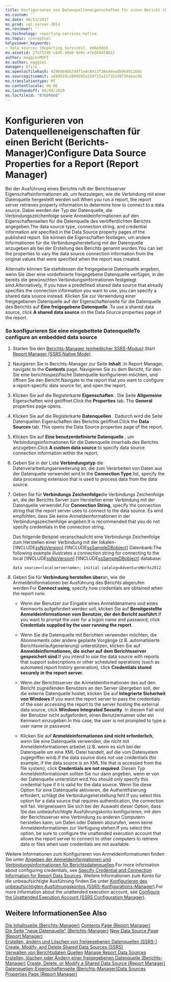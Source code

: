 ```yaml
---
title: Konfigurieren von Datenquelleneigenschaften für einen Bericht (Berichts-Manager) | Microsoft-Dokumentation
ms.custom: ''
ms.date: 06/13/2017
ms.prod: sql-server-2014
ms.reviewer: ''
ms.technology: reporting-services-native
ms.topic: conceptual
helpviewer_keywords:
- data sources [Reporting Services], embedded
ms.assetid: 27af5195-c845-40e0-9a9c-efe569424022
author: maggiesMSFT
ms.author: maggies
manager: kfile
ms.openlocfilehash: 42969b4667dd71e4c6413f38e4deadb96491169c
ms.sourcegitcommit: ad4d92dce894592a259721a1571b1d8736abacdb
ms.translationtype: MT
ms.contentlocale: de-DE
ms.lasthandoff: 08/04/2020
ms.locfileid: "87609660"
---
```

# <a name="configure-data-source-properties-for-a-report--report-manager"></a><span data-ttu-id="68c0b-102">Konfigurieren von Datenquelleneigenschaften für einen Bericht (Berichts-Manager)</span><span class="sxs-lookup"><span data-stu-id="68c0b-102">Configure Data Source Properties for a Report  (Report Manager)</span></span>
  <span data-ttu-id="68c0b-103">Bei der Ausführung eines Berichts ruft der Berichtsserver Eigenschaftsinformationen ab, um festzulegen, wie die Verbindung mit einer Datenquelle hergestellt werden soll.</span><span class="sxs-lookup"><span data-stu-id="68c0b-103">When you run a report, the report server retrieves property information to determine how to connect to a data source.</span></span> <span data-ttu-id="68c0b-104">Dabei werden der Typ der Datenquelle, die Verbindungszeichenfolge sowie Anmeldeinformationen auf den Eigenschaftenseiten für die Datenquelle des veröffentlichten Berichts angegeben.</span><span class="sxs-lookup"><span data-stu-id="68c0b-104">The data source type, connection string, and credential information are specified in the Data Source property pages of the published report.</span></span> <span data-ttu-id="68c0b-105">Sie können die Eigenschaften festlegen, um andere Informationen für die Verbindungsherstellung mit der Datenquelle anzugeben als bei der Erstellung des Berichts genannt wurden.</span><span class="sxs-lookup"><span data-stu-id="68c0b-105">You can set the properties to vary the data source connection information from the original values that were specified when the report was created.</span></span>  
  
 <span data-ttu-id="68c0b-106">Alternativ können Sie stattdessen die freigegebene Datenquelle angeben, wenn Sie über eine vordefinierte freigegebene Datenquelle verfügen, in der bereits die gewünschten Verbindungsinformationen festgelegt sind.</span><span class="sxs-lookup"><span data-stu-id="68c0b-106">Alternatively, if you have a predefined shared data source that already specifies the connection information you want to use, you can specify a shared data source instead.</span></span> <span data-ttu-id="68c0b-107">Klicken Sie zur Verwendung einer freigegebenen Datenquelle auf der Eigenschaftenseite für die Datenquelle des Berichts auf **Eine freigegebene Datenquelle** .</span><span class="sxs-lookup"><span data-stu-id="68c0b-107">To use a shared data source, click **A shared data source** on the Data Source properties page of the report.</span></span>  
  
### <a name="to-configure-an-embedded-data-source"></a><span data-ttu-id="68c0b-108">So konfigurieren Sie eine eingebettete Datenquelle</span><span class="sxs-lookup"><span data-stu-id="68c0b-108">To configure an embedded data source</span></span>  
  
1.  <span data-ttu-id="68c0b-109">Starten Sie den [Berichts-Manager &#40;einheitlicher SSRS-Modus&#41;](../report-manager-ssrs-native-mode.md).</span><span class="sxs-lookup"><span data-stu-id="68c0b-109">Start [Report Manager  &#40;SSRS Native Mode&#41;](../report-manager-ssrs-native-mode.md).</span></span>  
  
2.  <span data-ttu-id="68c0b-110">Navigieren Sie in Berichts-Manager zur Seite **Inhalt** .</span><span class="sxs-lookup"><span data-stu-id="68c0b-110">In Report Manager, navigate to the **Contents** page.</span></span> <span data-ttu-id="68c0b-111">Navigieren Sie zu dem Bericht, für den Sie eine berichtsspezifische Datenquelle konfigurieren möchten, und öffnen Sie den Bericht.</span><span class="sxs-lookup"><span data-stu-id="68c0b-111">Navigate to the report that you want to configure a report-specific data source for, and open the report.</span></span>  
  
3.  <span data-ttu-id="68c0b-112">Klicken Sie auf die Registerkarte **Eigenschaften** . Die Seite **Allgemeine** Eigenschaften wird geöffnet.</span><span class="sxs-lookup"><span data-stu-id="68c0b-112">Click the **Properties** tab. The **General** properties page opens.</span></span>  
  
4.  <span data-ttu-id="68c0b-113">Klicken Sie auf die Registerkarte **Datenquellen** . Dadurch wird die Seite Datenquellen Eigenschaften des Berichts geöffnet.</span><span class="sxs-lookup"><span data-stu-id="68c0b-113">Click the **Data Sources** tab. This opens the Data Source properties page of the report.</span></span>  
  
5.  <span data-ttu-id="68c0b-114">Klicken Sie auf **Eine benutzerdefinierte Datenquelle** , um Verbindungsinformationen für die Datenquelle innerhalb des Berichts anzugeben.</span><span class="sxs-lookup"><span data-stu-id="68c0b-114">Click **A custom data source** to specify data source connection information within the report.</span></span>  
  
6.  <span data-ttu-id="68c0b-115">Geben Sie in der Liste **Verbindungstyp** die Datenverarbeitungserweiterung an, die zum Verarbeiten von Daten aus der Datenquelle verwendet wird.</span><span class="sxs-lookup"><span data-stu-id="68c0b-115">In the **Connection Type** list, specify the data processing extension that is used to process data from the data source.</span></span>  
  
7.  <span data-ttu-id="68c0b-116">Geben Sie für **Verbindungs Zeichenfolge**die Verbindungs Zeichenfolge an, die der Berichts Server zum Herstellen einer Verbindung mit der Datenquelle verwendet.</span><span class="sxs-lookup"><span data-stu-id="68c0b-116">For **Connection String**, specify the connection string that the report server uses to connect to the data source.</span></span> <span data-ttu-id="68c0b-117">Es wird empfohlen, dass Sie keine Anmeldeinformationen in der Verbindungszeichenfolge angeben.</span><span class="sxs-lookup"><span data-stu-id="68c0b-117">It is recommended that you do not specify credentials in the connection string.</span></span>  
  
     <span data-ttu-id="68c0b-118">Das folgende Beispiel veranschaulicht eine Verbindungs Zeichenfolge zum Herstellen einer Verbindung mit der lokalen- [!INCLUDE[ssNoVersion](../../includes/ssnoversion-md.md)] [!INCLUDE[ssSampleDBobject](../../includes/sssampledbobject-md.md)] Datenbank:</span><span class="sxs-lookup"><span data-stu-id="68c0b-118">The following example illustrates a connection string for connecting to the local [!INCLUDE[ssNoVersion](../../includes/ssnoversion-md.md)] [!INCLUDE[ssSampleDBobject](../../includes/sssampledbobject-md.md)] database:</span></span>  
  
    ```  
    data source=<localservername>; initial catalog=AdventureWorks2012  
    ```  
  
8.  <span data-ttu-id="68c0b-119">Geben Sie für **Verbindung herstellen über**an, wie die Anmeldeinformationen bei Ausführung des Berichts abgerufen werden:</span><span class="sxs-lookup"><span data-stu-id="68c0b-119">For **Connect using**, specify how credentials are obtained when the report runs:</span></span>  
  
    -   <span data-ttu-id="68c0b-120">Wenn der Benutzer zur Eingabe eines Anmeldenamens und eines Kennworts aufgefordert werden soll, klicken Sie auf **Bereitgestellte Anmeldeinformationen vom Benutzer, der den Bericht ausführt**.</span><span class="sxs-lookup"><span data-stu-id="68c0b-120">If you want to prompt the user for a logon name and password, click **Credentials supplied by the user running the report**.</span></span>  
  
    -   <span data-ttu-id="68c0b-121">Wenn Sie die Datenquelle mit Berichten verwenden möchten, die Abonnements oder andere geplante Vorgänge (z.B. automatisierte Berichtsverlaufgenerierung) unterstützen, klicken Sie auf **Anmeldeinformationen, die sicher auf dem Berichtsserver gespeichert sind**.</span><span class="sxs-lookup"><span data-stu-id="68c0b-121">If you intend to use the data source with reports that support subscriptions or other scheduled operations (such as automated report history generation), click **Credentials stored securely in the report server**.</span></span>  
  
    -   <span data-ttu-id="68c0b-122">Wenn der Berichtsserver die Anmeldeinformationen des auf den Bericht zugreifenden Benutzers an den Server übergeben soll, der die externe Datenquelle hostet, klicken Sie auf **Integrierte Sicherheit von Windows**.</span><span class="sxs-lookup"><span data-stu-id="68c0b-122">If you want the report server to pass the credentials of the user accessing the report to the server hosting the external data source, click **Windows Integrated Security**.</span></span> <span data-ttu-id="68c0b-123">In diesem Fall wird der Benutzer nicht aufgefordert, einen Benutzernamen oder ein Kennwort einzugeben.</span><span class="sxs-lookup"><span data-stu-id="68c0b-123">In this case, the user is not prompted to type a user name or password.</span></span>  
  
    -   <span data-ttu-id="68c0b-124">Klicken Sie auf **Anmeldeinformationen sind nicht erforderlich**, wenn Sie eine Datenquelle verwenden, die nicht mit Anmeldeinformationen arbeitet (z.B. wenn es sich bei der Datenquelle um eine XML-Datei handelt, auf die vom Dateisystem zugegriffen wird).</span><span class="sxs-lookup"><span data-stu-id="68c0b-124">If the data source does not use credentials (for example, if the data source is an XML file that is accessed from the file system), click **Credentials are not required**.</span></span> <span data-ttu-id="68c0b-125">Diesen Typ Anmeldeinformationen sollten Sie nur dann angeben, wenn er von der Datenquelle unterstützt wird.</span><span class="sxs-lookup"><span data-stu-id="68c0b-125">You should only specify this credential type if it is valid for the data source.</span></span> <span data-ttu-id="68c0b-126">Wenn Sie diese Option für eine Datenquelle aktivieren, die Authentifizierung erfordert, schlägt die Verbindungsherstellung fehl.</span><span class="sxs-lookup"><span data-stu-id="68c0b-126">If you select this option for a data source that requires authentication, the connection will fail.</span></span> <span data-ttu-id="68c0b-127">Vergewissern Sie sich bei der Auswahl dieser Option, dass Sie das unbeaufsichtigte Ausführungskonto konfigurieren, mit dem der Berichtsserver eine Verbindung zu anderen Computern herstellen kann, um Daten oder Dateien abzurufen, wenn keine Anmeldeinformationen zur Verfügung stehen.</span><span class="sxs-lookup"><span data-stu-id="68c0b-127">If you select this option, be sure to configure the unattended execution account that allows the report server to connect to other computers to retrieve data or files when user credentials are not available.</span></span>  
  
 <span data-ttu-id="68c0b-128">Weitere Informationen zum Konfigurieren von Anmeldeinformationen finden Sie unter [Angeben der Anmeldeinformationen und Verbindungsinformationen für Berichtsdatenquellen](specify-credential-and-connection-information-for-report-data-sources.md).</span><span class="sxs-lookup"><span data-stu-id="68c0b-128">For more information about configuring credentials, see [Specify Credential and Connection Information for Report Data Sources](specify-credential-and-connection-information-for-report-data-sources.md).</span></span> <span data-ttu-id="68c0b-129">Weitere Informationen zum Konto für die unbeaufsichtigte Ausführung finden Sie unter [Konfigurieren des unbeaufsichtigten Ausführungskontos (SSRS-Konfigurations-Manager)](../install-windows/configure-the-unattended-execution-account-ssrs-configuration-manager.md).</span><span class="sxs-lookup"><span data-stu-id="68c0b-129">For more information about the unattended execution account, see [Configure the Unattended Execution Account &#40;SSRS Configuration Manager&#41;](../install-windows/configure-the-unattended-execution-account-ssrs-configuration-manager.md).</span></span>  
  
## <a name="see-also"></a><span data-ttu-id="68c0b-130">Weitere Informationen</span><span class="sxs-lookup"><span data-stu-id="68c0b-130">See Also</span></span>  
 <span data-ttu-id="68c0b-131">[Die Inhaltsseite &#40;Berichts-Manager&#41;](../contents-page-report-manager.md) </span><span class="sxs-lookup"><span data-stu-id="68c0b-131">[Contents Page &#40;Report Manager&#41;](../contents-page-report-manager.md) </span></span>  
 <span data-ttu-id="68c0b-132">[Die Seite "neue Datenquelle" &#40;Berichts-Manager&#41;](../new-data-source-page-report-manager.md) </span><span class="sxs-lookup"><span data-stu-id="68c0b-132">[New Data Source Page &#40;Report Manager&#41;](../new-data-source-page-report-manager.md) </span></span>  
 <span data-ttu-id="68c0b-133">[Erstellen, ändern und Löschen von freigegebenen Datenquellen &#40;SSRS-&#41;](create-modify-and-delete-shared-data-sources-ssrs.md) </span><span class="sxs-lookup"><span data-stu-id="68c0b-133">[Create, Modify, and Delete Shared Data Sources &#40;SSRS&#41;](create-modify-and-delete-shared-data-sources-ssrs.md) </span></span>  
 <span data-ttu-id="68c0b-134">[Verwalten von Berichtsdaten Quellen](manage-report-data-sources.md) </span><span class="sxs-lookup"><span data-stu-id="68c0b-134">[Manage Report Data Sources](manage-report-data-sources.md) </span></span>  
 <span data-ttu-id="68c0b-135">[Erstellen, löschen oder Ändern einer freigegebenen Datenquelle &#40;Berichts-Manager&#41;](../create-delete-or-modify-a-shared-data-source-report-manager.md) </span><span class="sxs-lookup"><span data-stu-id="68c0b-135">[Create, Delete, or Modify a Shared Data Source &#40;Report Manager&#41;](../create-delete-or-modify-a-shared-data-source-report-manager.md) </span></span>  
 [<span data-ttu-id="68c0b-136">Datenquellen-Eigenschaftenseite (Berichts-Manager)</span><span class="sxs-lookup"><span data-stu-id="68c0b-136">Data Sources Properties Page &#40;Report Manager&#41;</span></span>](../data-sources-properties-page-report-manager.md)  
  
  
